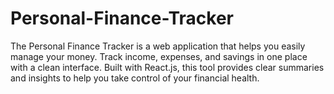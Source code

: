 # Personal-Finance-Tracker
The Personal Finance Tracker is a web application that helps you easily manage your money. Track income, expenses, and savings in one place with a clean interface. Built with React.js, this tool provides clear summaries and insights to help you take control of your financial health.
